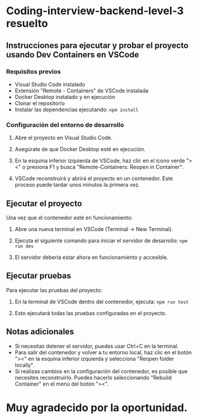 # Coding-interview-backend-level-3 resuelto

## Instrucciones para ejecutar y probar el proyecto usando Dev Containers en VSCode

### Requisitos previos

- Visual Studio Code instalado
- Extensión "Remote - Containers" de VSCode instalada
- Docker Desktop instalado y en ejecución
- Clonar el repositorio
- Instalar las dependencias ejecutando: `npm install`

### Configuración del entorno de desarrollo

1. Abre el proyecto en Visual Studio Code.

2. Asegúrate de que Docker Desktop esté en ejecución.

3. En la esquina inferior izquierda de VSCode, haz clic en el icono verde "><" o presiona F1 y busca "Remote-Containers: Reopen in Container".

4. VSCode reconstruirá y abrirá el proyecto en un contenedor. Este proceso puede tardar unos minutos la primera vez.

## Ejecutar el proyecto

Una vez que el contenedor esté en funcionamiento:

1. Abre una nueva terminal en VSCode (Terminal -> New Terminal).

2. Ejecuta el siguiente comando para iniciar el servidor de desarrollo: `npm run dev`

3. El servidor debería estar ahora en funcionamiento y accesible.

## Ejecutar pruebas

Para ejecutar las pruebas del proyecto:

1. En la terminal de VSCode dentro del contenedor, ejecuta: `npm run test`

2. Esto ejecutará todas las pruebas configuradas en el proyecto.

## Notas adicionales

- Si necesitas detener el servidor, puedes usar Ctrl+C en la terminal.
- Para salir del contenedor y volver a tu entorno local, haz clic en el botón "><" en la esquina inferior izquierda y selecciona "Reopen folder locally".
- Si realizas cambios en la configuración del contenedor, es posible que necesites reconstruirlo. Puedes hacerlo seleccionando "Rebuild Container" en el menú del botón "><".

# Muy agradecido por la oportunidad.
